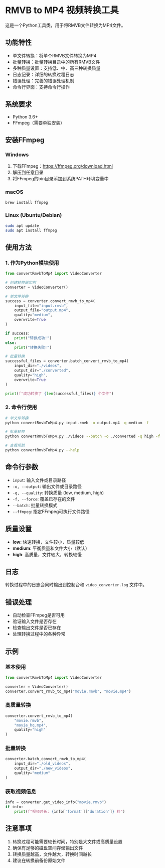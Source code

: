 # RMVB to MP4 视频转换工具

这是一个Python工具类，用于将RMVB文件转换为MP4文件。

## 功能特性

- 单文件转换：将单个RMVB文件转换为MP4
- 批量转换：批量转换目录中的所有RMVB文件
- 多种质量设置：支持低、中、高三种转换质量
- 日志记录：详细的转换过程日志
- 错误处理：完善的错误处理机制
- 命令行界面：支持命令行操作

## 系统要求

- Python 3.6+
- FFmpeg（需要单独安装）

## 安装FFmpeg

### Windows
1. 下载FFmpeg：https://ffmpeg.org/download.html
2. 解压到任意目录
3. 将FFmpeg的bin目录添加到系统PATH环境变量中

### macOS
```bash
brew install ffmpeg
```

### Linux (Ubuntu/Debian)
```bash
sudo apt update
sudo apt install ffmpeg
```

## 使用方法

### 1. 作为Python模块使用

```python
from convertRmvbToMp4 import VideoConverter

# 创建转换器实例
converter = VideoConverter()

# 单文件转换
success = converter.convert_rmvb_to_mp4(
    input_file="input.rmvb",
    output_file="output.mp4",
    quality="medium",
    overwrite=True
)

if success:
    print("转换成功!")
else:
    print("转换失败!")

# 批量转换
successful_files = converter.batch_convert_rmvb_to_mp4(
    input_dir="./videos",
    output_dir="./converted",
    quality="high",
    overwrite=True
)

print(f"成功转换了 {len(successful_files)} 个文件")
```

### 2. 命令行使用

```bash
# 单文件转换
python convertRmvbToMp4.py input.rmvb -o output.mp4 -q medium -f

# 批量转换
python convertRmvbToMp4.py ./videos --batch -o ./converted -q high -f

# 查看帮助
python convertRmvbToMp4.py --help
```

## 命令行参数

- `input`: 输入文件或目录路径
- `-o, --output`: 输出文件或目录路径
- `-q, --quality`: 转换质量 (low, medium, high)
- `-f, --force`: 覆盖已存在的文件
- `--batch`: 批量转换模式
- `--ffmpeg`: 指定FFmpeg可执行文件路径

## 质量设置

- **low**: 快速转换，文件较小，质量较低
- **medium**: 平衡质量和文件大小（默认）
- **high**: 高质量，文件较大，转换较慢

## 日志

转换过程中的日志会同时输出到控制台和 `video_converter.log` 文件中。

## 错误处理

- 自动检查FFmpeg是否可用
- 验证输入文件是否存在
- 检查输出文件是否已存在
- 处理转换过程中的各种异常

## 示例

### 基本使用
```python
from convertRmvbToMp4 import VideoConverter

converter = VideoConverter()
converter.convert_rmvb_to_mp4("movie.rmvb", "movie.mp4")
```

### 高质量转换
```python
converter.convert_rmvb_to_mp4(
    "movie.rmvb", 
    "movie_hq.mp4", 
    quality="high"
)
```

### 批量转换
```python
converter.batch_convert_rmvb_to_mp4(
    input_dir="./old_videos",
    output_dir="./new_videos",
    quality="medium"
)
```

### 获取视频信息
```python
info = converter.get_video_info("movie.rmvb")
if info:
    print(f"视频时长: {info['format']['duration']} 秒")
```

## 注意事项

1. 转换过程可能需要较长时间，特别是大文件或高质量设置
2. 确保有足够的磁盘空间存储输出文件
3. 转换质量越高，文件越大，转换时间越长
4. 建议在转换前备份原始文件
